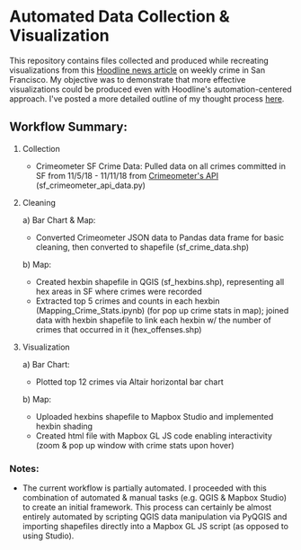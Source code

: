 # Automated Data Collection &amp; Visualization
This repository contains files collected and produced while recreating visualizations from this [Hoodline news article](https://hoodline.com/2018/11/the-week-in-sf-crime-reports-overall-complaints-drop-harassment-calls-climb) on weekly crime in San Francisco. My objective was to demonstrate that more effective visualizations could be produced even with Hoodline's automation-centered approach. I've posted a more detailed outline of my thought process [here](https://hassenmorad.github.io/hoodline.html).

## Workflow Summary:
1. Collection
    - Crimeometer SF Crime Data: Pulled data on all crimes committed in SF from 11/5/18 - 11/11/18  from [Crimeometer's API](https://www.crimeometer.com/crime-data-api) (sf_crimeometer_api_data.py)
2. Cleaning
    
    a) Bar Chart & Map:
      - Converted Crimeometer JSON data to Pandas data frame for basic cleaning, then converted to shapefile (sf_crime_data.shp)
    
    b) Map:
      - Created hexbin shapefile in QGIS (sf_hexbins.shp), representing all hex areas in SF where crimes were recorded
      - Extracted top 5 crimes and counts in each hexbin (Mapping_Crime_Stats.ipynb) (for pop up crime stats in map); joined data with hexbin shapefile to link each hexbin w/ the number of crimes that occurred in it (hex_offenses.shp)
3. Visualization

    a) Bar Chart:
      - Plotted top 12 crimes via Altair horizontal bar chart
      
    b) Map:
      - Uploaded hexbins shapefile to Mapbox Studio and implemented hexbin shading 
      - Created html file with Mapbox GL JS code enabling interactivity (zoom & pop up window with crime stats upon hover)

### Notes:
- The current workflow is partially automated. I proceeded with this combination of automated & manual tasks (e.g. QGIS & Mapbox Studio) to create an initial framework. This process can certainly be almost entirely automated by scripting QGIS data manipulation via PyQGIS and importing shapefiles directly into a Mapbox GL JS script (as opposed to using Studio).
